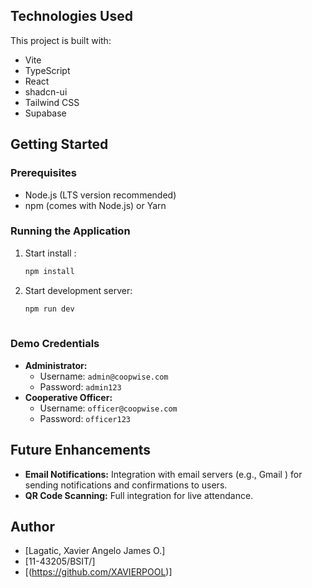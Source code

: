 ## Technologies Used
This project is built with:

- Vite
- TypeScript
- React
- shadcn-ui
- Tailwind CSS
- Supabase
## Getting Started

### Prerequisites
- Node.js (LTS version recommended)
- npm (comes with Node.js) or Yarn



### Running the Application
1.  Start install :
    ```bash
    npm install

1.  Start development server:
    ```bash
    npm run dev
  
### Demo Credentials
- **Administrator:**
    - Username: `admin@coopwise.com`
    - Password: `admin123`
- **Cooperative Officer:**
    - Username: `officer@coopwise.com`
    - Password: `officer123`

## Future Enhancements 
- **Email Notifications:** Integration with email servers (e.g., Gmail ) for sending notifications and confirmations to users. 
- **QR Code Scanning:** Full integration  for live attendance.
## Author
- [Lagatic, Xavier Angelo James O.]
- [11-43205/BSIT/]
- [(https://github.com/XAVIERPOOL)]
